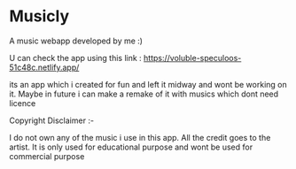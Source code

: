 # Musicly
A music webapp developed by me :)

U can check the app using this link : https://voluble-speculoos-51c48c.netlify.app/

its an app which i created for fun and left it midway and wont be working on it. Maybe in future i can make a remake of it with musics which dont need licence

Copyright Disclaimer :-

I do not own any of the music i use in this app. All the credit goes to the artist.
It is only used for educational purpose and wont be used for commercial purpose
